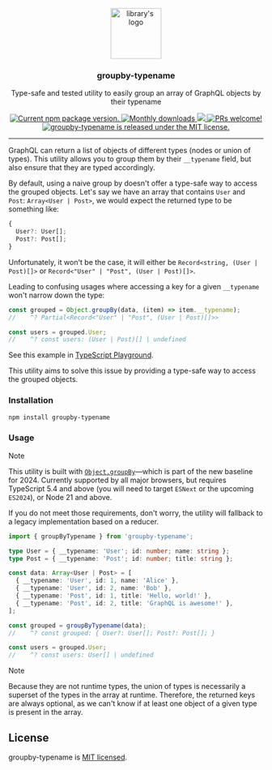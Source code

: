 <p align="center">
  <img height="100" src="https://github.com/user-attachments/assets/c56e1a32-fba3-4fdb-bdc7-ea8743f7298a" alt="library's logo">
</p>

<h3 align="center">
  groupby-typename
</h3>

<p align="center">
  Type-safe and tested utility to easily group an array of GraphQL objects by their typename
</p>

<p align="center">
  <a href="https://www.npmjs.org/package/groupby-typename">
    <img src="https://badge.fury.io/js/groupby-typename.svg" alt="Current npm package version." />
  </a>
  <a href="https://www.npmjs.org/package/groupby-typename">
    <img src="https://img.shields.io/npm/dm/groupby-typename" alt="Monthly downloads" />
  </a>
  <a href="https://codecov.io/gh/charpeni/groupby-typename" > 
    <img src="https://codecov.io/gh/charpeni/groupby-typename/graph/badge.svg?token=2GHFFRN2M7"/> 
  </a>
  <a href="https://makeapullrequest.com">
    <img src="https://img.shields.io/badge/PRs-welcome-brightgreen.svg" alt="PRs welcome!" />
  </a>
  <a href="https://github.com/charpeni/groupby-typename/blob/main/LICENSE">
    <img src="https://img.shields.io/badge/license-MIT-blue.svg" alt="groupby-typename is released under the MIT license." />
  </a>
</p>

<hr />

GraphQL can return a list of objects of different types (nodes or union of types). This utility allows you to group them by their `__typename` field, but also ensure that they are typed accordingly.

By default, using a naive group by doesn't offer a type-safe way to access the grouped objects. Let's say we have an array that contains `User` and `Post`: `Array<User | Post>`, we would expect the returned type to be something like:

```ts
{
  User?: User[];
  Post?: Post[];
}
```

Unfortunately, it won't be the case, it will either be `Record<string, (User | Post)[]>` or `Record<"User" | "Post", (User | Post)[]>`.

Leading to confusing usages where accessing a key for a given `__typename` won't narrow down the type:

```ts
const grouped = Object.groupBy(data, (item) => item.__typename);
//    ^? Partial<Record<"User" | "Post", (User | Post)[]>>

const users = grouped.User;
//    ^? const users: (User | Post)[] | undefined
```

See this example in [TypeScript Playground](https://www.typescriptlang.org/play/?target=99&ssl=25&ssc=28&pln=25&pc=1#code/C4TwDgpgBAqgzhATlAvFA3gKClA+r0SAOwEMBbCALigHJ4kaAabKASwBNqiBXMgIyQBuFqQrU4wRKyIBzZgF9hmQtAAKAewmoMLfCtFVaGiUxYcuvAYmE5grYABtDEqbIVKAxuqJb2JYCTUAIKIiCQgADz0yAA+UMbAAHzaANos6HgE4BAG1HQIiDRQJHBQXj7AjGycUACMVbm0QQ6sHhBF8sw4GXrZjTQJRSVl3hJV5lAATFV2joY0ABIQDg7qUADq6ogO7B1dGJn65PPRQ6XlY9XUAMwNx3kAQup8e+mHffdGmsBnIxXjNQALDN7E48gAVbIAZQ8UjAwCg4NYYDgrwAup5RgiZIh1NxIOxtAB5PgAKwgHmAADocXiwA8QAAKPwBKqM+wQMgASlQyQ5ZCpvWIxy5wgA9GKcDgAHoAfkwmAu6icVNWMkZtPxEHYooVFwR3AKpTQmoJVOi4slUrlmCAA).

This utility aims to solve this issue by providing a type-safe way to access the grouped objects.

### Installation

```sh
npm install groupby-typename
```

### Usage

> [!NOTE]
> This utility is built with [`Object.groupBy`](https://developer.mozilla.org/docs/Web/JavaScript/Reference/Global_Objects/Object/groupBy)—which is part of the new baseline for 2024. Currently supported by all major browsers, but requires TypeScript 5.4 and above (you will need to target `ESNext` or the upcoming `ES2024`), or Node 21 and above.
>
> If you do not meet those requirements, don't worry, the utility will fallback to a legacy implementation based on a reducer.

```ts
import { groupByTypename } from 'groupby-typename';

type User = { __typename: 'User'; id: number; name: string };
type Post = { __typename: 'Post'; id: number; title: string };

const data: Array<User | Post> = [
  { __typename: 'User', id: 1, name: 'Alice' },
  { __typename: 'User', id: 2, name: 'Bob' },
  { __typename: 'Post', id: 1, title: 'Hello, world!' },
  { __typename: 'Post', id: 2, title: 'GraphQL is awesome!' },
];

const grouped = groupByTypename(data);
//    ^? const grouped: { User?: User[]; Post?: Post[]; }

const users = grouped.User;
//    ^? const users: User[] | undefined
```

> [!NOTE]
> Because they are not runtime types, the union of types is necessarily a superset of the types in the array at runtime. Therefore, the returned keys are always optional, as we can't know if at least one object of a given type is present in the array.

## License

groupby-typename is [MIT licensed](LICENSE).
